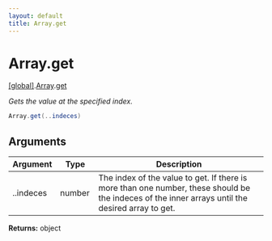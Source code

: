```yaml
---
layout: default
title: Array.get
---
```


# Array.get

[\[global\]]({{site.baseurl}}/docs/).[Array]({{site.baseurl}}/docs/Array/).[get]({{site.baseurl}}/docs/Array/get/)

_Gets the value at the specified index._

```cs
Array.get(..indeces)
```

## Arguments

<table>
  <col width="15%">
  <col width="15%">
  <thead>
    <tr>
      <th>Argument</th>
      <th>Type</th>
      <th>Description</th>
    </tr>
  </thead>
  <tbody>
    <tr>
      <td>..indeces</td>
      <td>number</td>
      <td>The index of the value to get. If there is more than one number, these should be the indeces of the inner arrays until the desired array to get.</td>
    </tr>
  </tbody>
</table>

**Returns:** object
